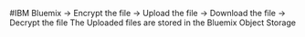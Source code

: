 #IBM Bluemix
-> Encrypt the file
-> Upload the file
-> Download the file
-> Decrypt the file
The Uploaded files are stored in the Bluemix Object Storage
